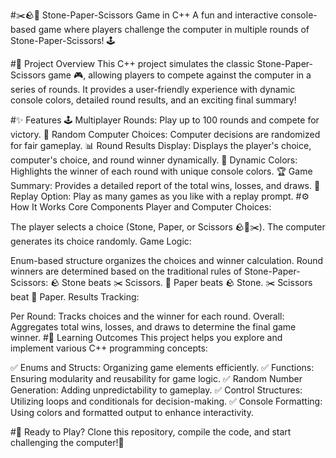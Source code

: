 #✂️🪨📄 Stone-Paper-Scissors Game in C++
A fun and interactive console-based game where players challenge the computer in multiple rounds of Stone-Paper-Scissors! 🕹️

#🌟 Project Overview
This C++ project simulates the classic Stone-Paper-Scissors game 🎮, allowing players to compete against the computer in a series of rounds. It provides a user-friendly experience with dynamic console colors, detailed round results, and an exciting final summary!

#✨ Features
🕹️ Multiplayer Rounds: Play up to 100 rounds and compete for victory.
🎲 Random Computer Choices: Computer decisions are randomized for fair gameplay.
📊 Round Results Display: Displays the player's choice, computer's choice, and round winner dynamically.
🎨 Dynamic Colors: Highlights the winner of each round with unique console colors.
🏆 Game Summary: Provides a detailed report of the total wins, losses, and draws.
🔁 Replay Option: Play as many games as you like with a replay prompt.
#⚙️ How It Works
Core Components
Player and Computer Choices:

The player selects a choice (Stone, Paper, or Scissors 🪨📄✂️).
The computer generates its choice randomly.
Game Logic:

Enum-based structure organizes the choices and winner calculation.
Round winners are determined based on the traditional rules of Stone-Paper-Scissors:
🪨 Stone beats ✂️ Scissors.
📄 Paper beats 🪨 Stone.
✂️ Scissors beat 📄 Paper.
Results Tracking:

Per Round: Tracks choices and the winner for each round.
Overall: Aggregates total wins, losses, and draws to determine the final game winner.
#🎯 Learning Outcomes
This project helps you explore and implement various C++ programming concepts:

✅ Enums and Structs: Organizing game elements efficiently.
✅ Functions: Ensuring modularity and reusability for game logic.
✅ Random Number Generation: Adding unpredictability to gameplay.
✅ Control Structures: Utilizing loops and conditionals for decision-making.
✅ Console Formatting: Using colors and formatted output to enhance interactivity.

#🏁 Ready to Play?
Clone this repository, compile the code, and start challenging the computer!🚀
